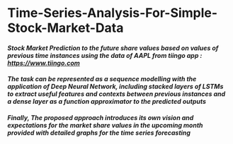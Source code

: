 # Time-Series-Analysis-For-Simple-Stock-Market-Data
#### *Stock Market Prediction to the future share values based on values of previous time instances using the data of AAPL from tiingo app : https://www.tiingo.com*
  #### *The task can be represented as a sequence modelling with the application of Deep Neural Network, including stacked layers of LSTMs to extract useful features and contexts between previous instances and a dense layer as a function approximator to the predicted outputs*
  #### *Finally, The proposed approach introduces its own vision and expectations for the market share values in the upcoming month provided with detailed graphs for the time series forecasting*
